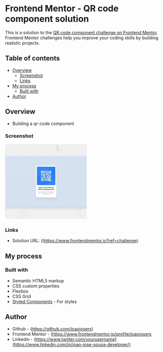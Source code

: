 # Frontend Mentor - QR code component solution

This is a solution to the [QR code component challenge on Frontend Mentor](https://www.frontendmentor.io/challenges/qr-code-component-iux_sIO_H). Frontend Mentor challenges help you improve your coding skills by building realistic projects. 

## Table of contents

- [Overview](#overview)
  - [Screenshot](#screenshot)
  - [Links](#links)
- [My process](#my-process)
  - [Built with](#built-with)
- [Author](#author)


## Overview
- Building a qr-code component

### Screenshot
![](./screenshot.png)

### Links

- Solution URL: ((https://www.frontendmentor.io?ref=challenge)


## My process

### Built with

- Semantic HTML5 markup
- CSS custom properties
- Flexbox
- CSS Grid
- [Styled Components](https://styled-components.com/) - For styles


## Author

- Github - (https://github.com/joaojosers)
- Frontend Mentor - (https://www.frontendmentor.io/profile/joaojosers
- Linkedin - (https://www.twitter.com/yourusername](https://www.linkedin.com/in/joao-jose-sousa-developer/)


